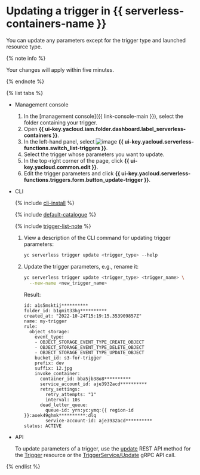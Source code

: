 # Updating a trigger in {{ serverless-containers-name }}

You can update any parameters except for the trigger type and launched resource type.

{% note info %}

Your changes will apply within five minutes.

{% endnote %}

{% list tabs %}

- Management console

   1. In the [management console]({{ link-console-main }}), select the folder containing your trigger.
   1. Open **{{ ui-key.yacloud.iam.folder.dashboard.label_serverless-containers }}**.
   1. In the left-hand panel, select ![image](../../_assets/functions/triggers.svg) **{{ ui-key.yacloud.serverless-functions.switch_list-triggers }}**.
   1. Select the trigger whose parameters you want to update.
   1. In the top-right corner of the page, click **{{ ui-key.yacloud.common.edit }}**.
   1. Edit the trigger parameters and click **{{ ui-key.yacloud.serverless-functions.triggers.form.button_update-trigger }}**.

- CLI

   {% include [cli-install](../../_includes/cli-install.md) %}

   {% include [default-catalogue](../../_includes/default-catalogue.md) %}

   {% include [trigger-list-note](../../_includes/serverless-containers/trigger-list-note.md) %}

   1. View a description of the CLI command for updating trigger parameters:

      ```bash
      yc serverless trigger update <trigger_type> --help
      ```

   1. Update the trigger parameters, e.g., rename it:

      ```bash
      yc serverless trigger update <trigger_type> <trigger_name> \
        --new-name <new_trigger_name>
      ```

      Result:

      
      ```text
      id: a1s5msktij**********
      folder_id: b1gmit33hg**********
      created_at: "2022-10-24T15:19:15.353909857Z"
      name: my-trigger
      rule:
        object_storage:
          event_type:
          - OBJECT_STORAGE_EVENT_TYPE_CREATE_OBJECT
          - OBJECT_STORAGE_EVENT_TYPE_DELETE_OBJECT
          - OBJECT_STORAGE_EVENT_TYPE_UPDATE_OBJECT
          bucket_id: s3-for-trigger
          prefix: dev
          suffix: 12.jpg
          invoke_container:
            container_id: bba5jb38o8**********
            service_account_id: aje3932acd**********
            retry_settings:
              retry_attempts: "1"
              interval: 10s
            dead_letter_queue:
              queue-id: yrn:yc:ymq:{{ region-id }}:aoek49ghmk**********:dlq
              service-account-id: aje3932acd**********
      status: ACTIVE
      ```



- API

   To update parameters of a trigger, use the [update](../triggers/api-ref/Trigger/update.md) REST API method for the [Trigger](../triggers/api-ref/Trigger/index.md) resource or the [TriggerService/Update](../triggers/api-ref/grpc/trigger_service.md#Update) gRPC API call.

{% endlist %}
